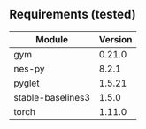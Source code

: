 ## Requirements (tested)

| Module               | Version |
|----------------------|---------|
| gym                  | 0.21.0  |
| nes-py               | 8.2.1   |
| pyglet               | 1.5.21  |
| stable-baselines3    | 1.5.0   |
| torch                | 1.11.0  |